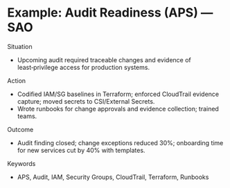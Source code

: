 # Example: Audit Readiness (APS) — SAO

Situation

- Upcoming audit required traceable changes and evidence of least‑privilege access for production systems.

Action

- Codified IAM/SG baselines in Terraform; enforced CloudTrail evidence capture; moved secrets to CSI/External Secrets.
- Wrote runbooks for change approvals and evidence collection; trained teams.

Outcome

- Audit finding closed; change exceptions reduced 30%; onboarding time for new services cut by 40% with templates.

Keywords

- APS, Audit, IAM, Security Groups, CloudTrail, Terraform, Runbooks
